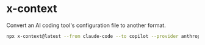 # x-context

Convert an AI coding tool's configuration file to another format.

```sh
npx x-context@latest --from claude-code --to copilot --provider anthropic ./CLAUDE.md
```
